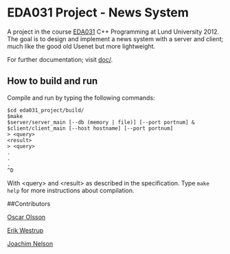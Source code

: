 # EDA031 Project - News System
A project in the course [EDA031](http://cs.lth.se/eda031) C++ Programming at Lund University 2012. The goal is to design and implement a news system with a server and client; much like the good old Usenet but more lightweight. 

For further documentation; visit [doc/](https://github.com/erikw/eda031_project/tree/master/doc).

## How to build and run
Compile and run by typing the following commands:

	$cd eda031_project/build/
	$make
	$server/server_main [--db (memory | file)] [--port portnum] &
	$client/client_main [--host hostname] [--port portnum]
	> <query>
	<result>
	> <query>
	.
	.
	.
	^D

With \<query\> and \<result\> as described in the specification. Type `make help` for more instructions about compilation.

##Contributors

[Oscar Olsson](https://github.com/DrunkenInfant)

[Erik Westrup](https://github.com/erikw)

[Joachim Nelson](https://github.com/pimpimmi)
